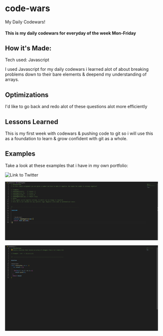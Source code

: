 # code-wars
My Daily Codewars!

#### This is my daily codewars for everyday of the week Mon-Friday

## How it's Made:
Tech used: Javascript

I used Javascript for my daily codewars i learned alot of about breaking problems down to their bare elements & deepend my understanding of arrays.

## Optimizations
I'd like to go back and redo alot of these questions alot more efficiently 

## Lessons Learned
This is my first week with codewars & pushing code to git so i will use this as a foundation to learn & grow confident with git as a whole.

## Examples
Take a look at these examples that i have in my own portfolio:

![Link to Twitter](https://twitter.com/home)

![Image Alt Text](./img/jspicture.PNG)

![Image Alt Text](./img/question2CW.PNG)